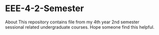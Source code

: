 # EEE-4-2-Semester
About This repository contains file from my 4th year 2nd semester sessional related undergraduate courses. Hope someone find this helpful.
